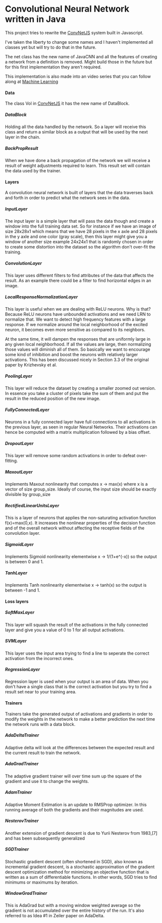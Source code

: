 # Convolutional Neural Network written in Java

This project tries to rewrite the [ConvNetJS](https://github.com/karpathy/convnetjs) system built in Javascript.

I've taken the liberty to change some names and I haven't implemented all classes yet but will try to do that in the future.

The net class has the new name of JavaCNN and all the features of creating a network from a definition is removed. Might build those in the future but for this first implementation they aren't required.

This implementation is also made into an video series that you can follow along at [Machine Learning](https://www.youtube.com/playlist?list=PLP2v7zU48xOLt9Hqiu3j3PdBV5cKgqio7)

#### Data
The class Vol in [ConvNetJS](https://github.com/karpathy/convnetjs) it has the new name of DataBlock.

##### DataBlock
Holding all the data handled by the network. So a layer will receive this class and return a similar block as a output that will be used by the next layer in the chain.

##### BackPropResult
When we have done a back propagation of the network we will receive a result of weight adjustments required to learn. This result set will contain the data used by the trainer.

#### Layers
A convolution neural network is built of layers that the data traverses back and forth in order to predict what the network sees in the data.

##### InputLayer
The input layer is a simple layer that will pass the data though and create a window into the full training data set. So for instance if we have an image of size 28x28x1 which means that we have 28 pixels in the x axle and 28 pixels in the y axle and one color (gray scale), then this layer might give you a window of another size example 24x24x1 that is randomly chosen in order to create some distortion into the dataset so the algorithm don't over-fit the training.

##### ConvolutionLayer
This layer uses different filters to find attributes of the data that affects the result. As an example there could be a filter to find horizontal edges in an image.

##### LocalResponseNormalizationLayer
This layer is useful when we are dealing with ReLU neurons. Why is that? Because ReLU neurons have unbounded activations and we need LRN to normalize that. We want to detect high frequency features with a large response. If we normalize around the local neighborhood of the excited neuron, it becomes even more sensitive as compared to its neighbors.

At the same time, it will dampen the responses that are uniformly large in any given local neighborhood. If all the values are large, then normalizing those values will diminish all of them. So basically we want to encourage some kind of inhibition and boost the neurons with relatively larger activations. This has been discussed nicely in Section 3.3 of the original paper by Krizhevsky et al.

##### PoolingLayer
This layer will reduce the dataset by creating a smaller zoomed out version. In essence you take a cluster of pixels take the sum of them and put the result in the reduced position of the new image.

##### FullyConnectedLayer
Neurons in a fully connected layer have full connections to all activations in the previous layer, as seen in regular Neural Networks. Their activations can hence be computed with a matrix multiplication followed by a bias offset.

##### DropoutLayer
This layer will remove some random activations in order to defeat over-fitting.

##### MaxoutLayer
Implements Maxout nonlinearity that computes x -> max(x) where x is a vector of size group_size. Ideally of course, the input size should be exactly divisible by group_size

##### RectifiedLinearUnitsLayer
This is a layer of neurons that applies the non-saturating activation function f(x)=max(0,x). It increases the nonlinear properties of the decision function and of the overall network without affecting the receptive fields of the convolution layer.

##### SigmoidLayer
Implements Sigmoid nonlinearity elementwise x -> 1/(1+e^(-x)) so the output is between 0 and 1.

##### TanhLayer
Implements Tanh nonlinearity elementwise x -> tanh(x) so the output is between -1 and 1.

#### Loss layers

##### SoftMaxLayer
This layer will squash the result of the activations in the fully connected layer and give you a value of 0 to 1 for all output activations.

##### SVMLayer
This layer uses the input area trying to find a line to seperate the correct activation from the incorrect ones.

##### RegressionLayer
Regression layer is used when your output is an area of data. When you don't have a single class that is the correct activation but you try to find a result set near to your training area.

#### Trainers
Trainers take the generated output of activations and gradients in order to modify the weights in the network to make a better prediction the next time the network runs with a data block.

##### AdaDeltaTrainer
Adaptive delta will look at the differences between the expected result and the current result to train the network.

##### AdaGradTrainer
The adaptive gradient trainer will over time sum up the square of the gradient and use it to change the weights.

##### AdamTrainer
Adaptive Moment Estimation is an update to RMSProp optimizer. In this running average of both the gradients and their magnitudes are used.

##### NesterovTrainer
Another extension of gradient descent is due to Yurii Nesterov from 1983,[7] and has been subsequently generalized

##### SGDTrainer
Stochastic gradient descent (often shortened in SGD), also known as incremental gradient descent, is a stochastic approximation of the gradient descent optimization method for minimizing an objective function that is written as a sum of differentiable functions. In other words, SGD tries to find minimums or maximums by iteration.

##### WindowGradTrainer
This is AdaGrad but with a moving window weighted average so the gradient is not accumulated over the entire history of the run. It's also referred to as Idea #1 in Zeiler paper on AdaDelta.